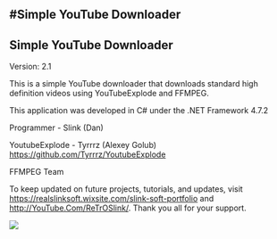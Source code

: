 #Simple YouTube Downloader
-------------------------
Simple YouTube Downloader
-------------------------
Version: 2.1

This is a simple YouTube downloader that downloads standard high definition videos using YouTubeExplode and FFMPEG.

This application was developed in C# under the .NET Framework 4.7.2

Programmer - Slink (Dan)

YoutubeExplode -  Tyrrrz (Alexey Golub) https://github.com/Tyrrrz/YoutubeExplode

FFMPEG Team

To keep updated on future projects, tutorials, and updates, visit https://realslinksoft.wixsite.com/slink-soft-portfolio and
http://YouTube.Com/ReTrOSlink/. Thank you all for your support.


<img src=https://static.wixstatic.com/media/63ae1a_dd81f0ad3bcf4320ae4ba7d88bc70b55~mv2.png/v1/fill/w_370,h_543,al_c,q_85/06-05-24%20PM_6-15-2020.webp>
